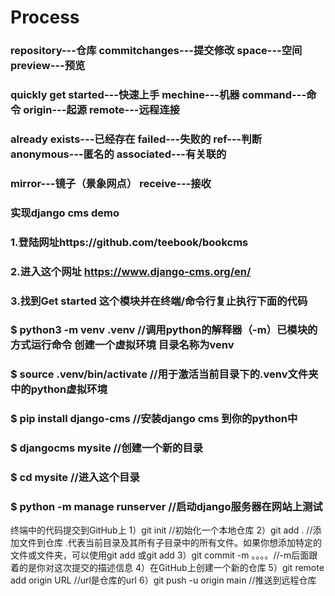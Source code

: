 # Process
### repository---仓库                commitchanges---提交修改           space---空间          preview---预览    
### quickly get started---快速上手    mechine---机器     command---命令      origin---起源   remote---远程连接   
### already exists---已经存在      failed---失败的     ref---判断   anonymous---匿名的    associated---有关联的   
### mirror---镜子（景象网点）   receive---接收



### 实现django cms demo
### 1.登陆网址https://github.com/teebook/bookcms
### 2.进入这个网址 https://www.django-cms.org/en/
### 3.找到Get started 这个模块并在终端/命令行复止执行下面的代码
### $ python3 -m venv .venv         //调用python的解释器（-m）已模块的方式运行命令 创建一个虚拟环境 目录名称为venv
### $ source .venv/bin/activate     //用于激活当前目录下的.venv文件夹中的python虚拟环境
### $ pip install django-cms        //安装django cms 到你的python中
### $ djangocms mysite              //创建一个新的目录
### $ cd mysite                     //进入这个目录  
### $ python -m manage runserver    //启动django服务器在网站上测试















终端中的代码提交到GitHub上
1）git init //初始化一个本地仓库
2）git add . //添加文件到仓库  .代表当前目录及其所有子目录中的所有文件。如果你想添加特定的文件或文件夹，可以使用git add <file>或git add <folder>
3）git commit -m 。。。。//-m后面跟着的是你对这次提交的描述信息
4）在GitHub上创建一个新的仓库
5）git remote add origin URL //url是仓库的url
6）git push -u origin main //推送到远程仓库
